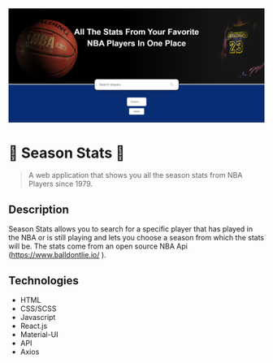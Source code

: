 <img src="images/sznstats.png"/>

# 🏀 Season Stats 🏀

> A web application that shows you all the season stats from NBA Players since 1979.

## Description

Season Stats allows you to search for a specific player that has played in the NBA or is still playing and lets you choose a season from which the stats will be. The stats come from an open source NBA Api (https://www.balldontlie.io/ ).

## Technologies

- HTML
- CSS/SCSS
- Javascript
- React.js
- Material-UI
- API
- Axios
